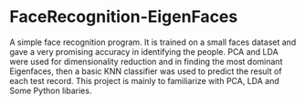 # FaceRecognition-EigenFaces
A simple face recognition program. It is trained on a small faces dataset and gave a very promising accuracy in identifying the people.
PCA and LDA were used for dimensionality reduction and in finding the most dominant Eigenfaces, then a basic KNN classifier was used to predict the result of each test record.
This project is mainly to familiarize with PCA, LDA and Some Python libaries.
